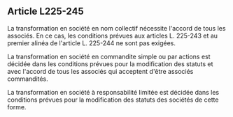 Article L225-245
----
La transformation en société en nom collectif nécessite l'accord de tous les
associés. En ce cas, les conditions prévues aux articles L. 225-243 et au
premier alinéa de l'article L. 225-244 ne sont pas exigées.

La transformation en société en commandite simple ou par actions est décidée
dans les conditions prévues pour la modification des statuts et avec l'accord de
tous les associés qui acceptent d'être associés commandités.

La transformation en société à responsabilité limitée est décidée dans les
conditions prévues pour la modification des statuts des sociétés de cette forme.
